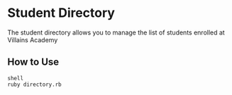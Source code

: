 # Student Directory #

The student directory allows you to manage the list of students enrolled at Villains Academy

## How to Use ##

```
shell
ruby directory.rb
```
